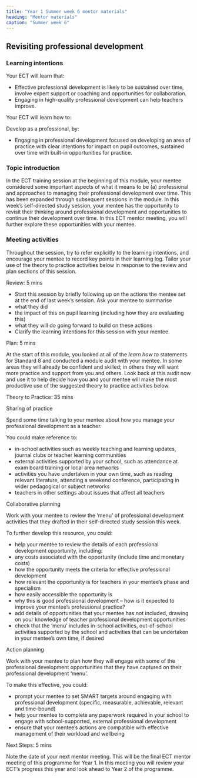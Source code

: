 ```yaml
---
title: "Year 1 Summer week 6 mentor materials"
heading: "Mentor materials"
caption: "Summer week 6"
---
```


## Revisiting professional development

### Learning intentions

Your ECT will learn that:

- Effective professional development is likely to be sustained over time, involve expert support or coaching and opportunities for collaboration.
- Engaging in high-quality professional development can help teachers improve.

Your ECT will learn how to:

Develop as a professional, by:

- Engaging in professional development focused on developing an area of practice with clear intentions for impact on pupil outcomes, sustained over time with built-in opportunities for practice.

### Topic introduction

In the ECT training session at the beginning of this module, your mentee considered some important aspects of what it means to be (a) professional and approaches to managing their professional development over time. This has been expanded through subsequent sessions in the module. In this week’s self-directed study session, your mentee has the opportunity to revisit their thinking around professional development and opportunities to continue their development over time. In this ECT mentor meeting, you will further explore these opportunities with your mentee.

### Meeting activities

Throughout the session, try to refer explicitly to the learning intentions, and encourage your mentee to record key points in their learning log. Tailor your use of the theory to practice activities below in response to the review and plan sections of this session.

Review: 5 mins

- Start this session by briefly following up on the actions the mentee set at the end of last week’s session. Ask your mentee to summarise
- what they did
- the impact of this on pupil learning (including how they are evaluating this)
- what they will do going forward to build on these actions
- Clarify the learning intentions for this session with your mentee.

Plan: 5 mins

At the start of this module, you looked at all of the _learn how to_ statements for Standard 8 and conducted a module audit with your mentee. In some areas they will already be confident and skilled; in others they will want more practice and support from you and others. Look back at this audit now and use it to help decide how you and your mentee will make the most productive use of the suggested theory to practice activities below.

Theory to Practice: 35 mins

Sharing of practice

Spend some time talking to your mentee about how you manage your professional development as a teacher.

You could make reference to:

- in-school activities such as weekly teaching and learning updates, journal clubs or teacher learning communities
- external activities supported by your school, such as attendance at exam board training or local area networks
- activities you have undertaken in your own time, such as reading relevant literature, attending a weekend conference, participating in wider pedagogical or subject networks
- teachers in other settings about issues that affect all teachers

Collaborative planning

Work with your mentee to review the ‘menu’ of professional development activities that they drafted in their self-directed study session this week.

To further develop this resource, you could:

- help your mentee to review the details of each professional development opportunity, including:
- any costs associated with the opportunity (include time and monetary costs)
- how the opportunity meets the criteria for effective professional development
- how relevant the opportunity is for teachers in your mentee’s phase and specialism
- how easily accessible the opportunity is
- why this is good professional development – how is it expected to improve your mentee’s professional practice?
- add details of opportunities that your mentee has not included, drawing on your knowledge of teacher professional development opportunities
- check that the ‘menu’ includes in-school activities, out-of-school activities supported by the school and activities that can be undertaken in your mentee’s own time, if desired

Action planning

Work with your mentee to plan how they will engage with some of the professional development opportunities that they have captured on their professional development ‘menu’.

To make this effective, you could:

- prompt your mentee to set SMART targets around engaging with professional development (specific, measurable, achievable, relevant and time-bound)
- help your mentee to complete any paperwork required in your school to engage with school-supported, external professional development
- ensure that your mentee’s actions are compatible with effective management of their workload and wellbeing

Next Steps: 5 mins

Note the date of your next mentor meeting. This will be the final ECT mentor meeting of this programme for Year 1. In this meeting you will review your ECT’s progress this year and look ahead to Year 2 of the programme.
